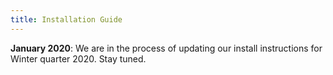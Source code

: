 ```yaml
---
title: Installation Guide
---
```


__January 2020__: We are in the process of updating our install instructions for Winter quarter 2020. Stay tuned.

<!--
### Prerequisites
The installation guide assumes basic knowledge of the UNIX command line (opening a shell, entering commands, navigating file system, editing text files). Read our [UNIX guide](/guides/unix) for a quick introduction.
Those new to UNIX or wishing to brush up their skills may want to check out the
library of [introductory unix videos/guides](https://web.stanford.edu/class/archive/cs/cs107/cs107.1186/unixref/)
maintained on the standard CS107 web site.

### Install steps
In this course, you will use your laptop as a development environment to write programs that run on the Raspberry Pi. There are several steps you must take to configure your laptop with the needed tools and environment.

1. _WINDOWS-ONLY_ Follow our [Windows VM install instructions](vm) to first install a virtual machine running Linux.
1. Follow [these common instructions](common) to:
    + Create a `cs107e_home` directory to store your class materials. 
    + Configure the `git` version control system. We distribute course materials as git repos and you will use git to access, manage, and submit your work. 
1. _MAC-ONLY_ Follow [Mac install instructions](mac) to:
    + Install the `arm-none-eabi` cross-compile toolchain.  A _cross-compiler_ is a development toolchain that runs on one system (e.g., x86) and generates machine code for a different system (in this case, ARM). The toolchain includes the C compiler and other essential development tools (assembler, linker, debugger, and utilities).  
    + Install python3, package prerequisites, and console driver needed by the bootloader client `rpi-install.py`.

You do not need step 1 on Mac OS because the tools are installed directory without a VM. 
You do not need step 3 on the VM because the VM has the toolchain and python3 pre-installed.

### Install checklist
After completing the install steps, use the following checklist to verify your environment configuration.

#### cs107e home
✔️__Check:__ confirm environment variables CS107E and PATH are properly set with the following commands:

```
$ ls $CS107E/lib/libpi.a
/Users/myname/cs107e_home/cs107e.github.io/cs107e/lib/libpi.a

$ pinout
O-------------------------------O
| oooooooooooooooooooo J8       |
| 1ooooooooooooooooooo          |
...
```

#### git
✔️__Check:__ confirm your git configuration with the following command:

```
$ git config --get-regexp user
user.name My Full Name
user.email myemail@stanford.edu
```


#### arm-none-eabi toolchain
✔️__Check:__ confirm arm-none-eabi toolchain with the following command:
```
$ arm-none-eabi-as --version
GNU assembler (GNU Binutils) 2.24
Copyright 2013 Free Software Foundation, Inc.
```

#### rpi-install.py
✔️__Check:__ confirm rpi-install.py with the following command:

```
$ rpi-install.py -h
usage: rpi-install.py [-h] [-v] [-q] [-t T] [-T T] [-p | -s] [port] file

This script sends a binary file to the Raspberry Pi bootloader. Version 1.0.
```

-->
